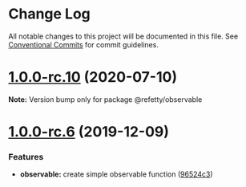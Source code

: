 # Change Log

All notable changes to this project will be documented in this file.
See [Conventional Commits](https://conventionalcommits.org) for commit guidelines.

# [1.0.0-rc.10](https://github.com/brunobertolini/refetty/compare/v1.0.0-rc.9...v1.0.0-rc.10) (2020-07-10)

**Note:** Version bump only for package @refetty/observable





# [1.0.0-rc.6](https://github.com/brunobertolini/refetty/compare/v1.0.0-rc.5...v1.0.0-rc.6) (2019-12-09)


### Features

* **observable:** create simple observable function ([96524c3](https://github.com/brunobertolini/refetty/commit/96524c3))
